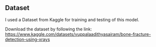 ## Dataset
I used a Dataset from Kaggle for training and testing of this model.

Download the dataset by following the link:
https://www.kaggle.com/datasets/vuppalaadithyasairam/bone-fracture-detection-using-xrays